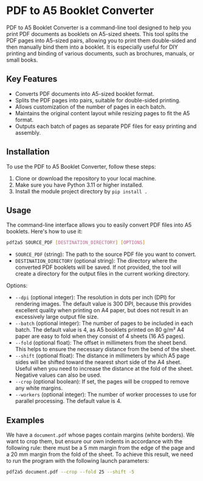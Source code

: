 # PDF to A5 Booklet Converter

PDF to A5 Booklet Converter is a command-line tool designed to help you print PDF documents as booklets on A5-sized sheets. This tool splits the PDF pages into A5-sized pairs, allowing you to print them double-sided and then manually bind them into a booklet. It is especially useful for DIY printing and binding of various documents, such as brochures, manuals, or small books.

## Key Features

- Converts PDF documents into A5-sized booklet format.
- Splits the PDF pages into pairs, suitable for double-sided printing.
- Allows customization of the number of pages in each batch.
- Maintains the original content layout while resizing pages to fit the A5 format.
- Outputs each batch of pages as separate PDF files for easy printing and assembly.

## Installation

To use the PDF to A5 Booklet Converter, follow these steps:

1. Clone or download the repository to your local machine.
2. Make sure you have Python 3.11 or higher installed.
3. Install the module project directory by `pip install .`

## Usage

The command-line interface allows you to easily convert PDF files into A5 booklets. Here's how to use it:

```bash
pdf2a5 SOURCE_PDF [DESTINATION_DIRECTORY] [OPTIONS]
```

- `SOURCE_PDF` (string): The path to the source PDF file you want to convert.
- `DESTINATION_DIRECTORY` (optional string): The directory where the converted PDF booklets will be saved. If not provided, the tool will create a directory for the output files in the current working directory.

Options:

- `--dpi` (optional integer): The resolution in dots per inch (DPI) for rendering images. The default value is 300 DPI, because this provides excellent quality when printing on A4 paper, but does not result in an excessively large output file size.
- `--batch` (optional integer): The number of pages to be included in each batch. The default value is 4, as A5 booklets printed on 80 g/m² A4 paper are easy to fold when they consist of 4 sheets (16 A5 pages).
- `--fold` (optional float): The offset in millimeters from the sheet bend. This helps to ensure the necessary distance from the bend of the sheet.
- `--shift` (optional float): The distance in millimeters by which A5 page sides will be shifted toward the nearest short side of the A4 sheet. Useful when you need to increase the distance at the fold of the sheet. Negative values can also be used.
- `--crop` (optional boolean): If set, the pages will be cropped to remove any white margins.
- `--workers` (optional integer): The number of worker processes to use for parallel processing. The default value is 4.

## Examples

We have a `document.pdf` whose pages contain margins (white borders). We want to crop them, but ensure our own indents in accordance with the following rule: there must be a 5 mm margin from the edge of the page and a 20 mm margin from the fold of the sheet. To achieve this result, we need to run the program with the following launch parameters:

```bash
pdf2a5 document.pdf --crop --fold 25 --shift -5
```
